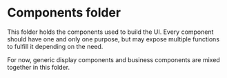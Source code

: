 # Components folder

This folder holds the components used to build the UI. Every component should have one and only one purpose, but may expose multiple functions to fulfill it depending on the need.

For now, generic display components and business components are mixed together in this folder.
